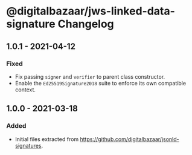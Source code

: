 # @digitalbazaar/jws-linked-data-signature Changelog

## 1.0.1 - 2021-04-12

### Fixed
- Fix passing `signer` and `verifier` to parent class constructor. 
- Enable the `Ed25519Signature2018` suite to enforce its own compatible context. 

## 1.0.0 - 2021-03-18

### Added
- Initial files extracted from https://github.com/digitalbazaar/jsonld-signatures.
